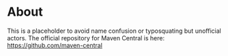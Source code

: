 # About

This is a placeholder to avoid name confusion or typosquating but unofficial actors. The official repository for Maven Central is here: https://github.com/maven-central
